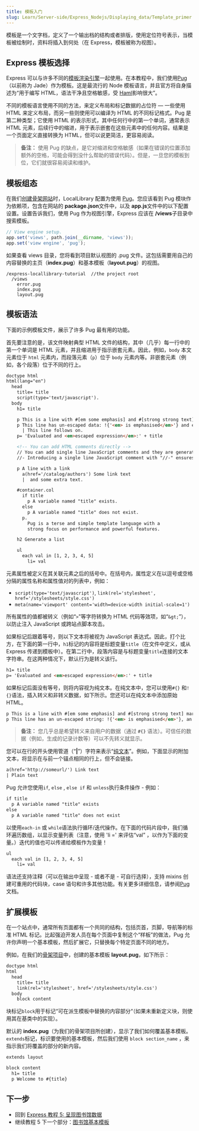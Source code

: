 ```yaml
---
title: 模板入门
slug: Learn/Server-side/Express_Nodejs/Displaying_data/Template_primer
---
```

模板是一个文字档，定义了一个输出档的结构或者排版，使用定位符号表示，当模板被绘制时，资料将插入到何处（在 Express，模板被称为视图）。

## Express 模板选择

Express 可以与许多不同的[模板渲染引擎](https://expressjs.com/en/guide/using-template-engines.html)一起使用。在本教程中，我们使用[Pug](https://pugjs.org/api/getting-started.html)（以前称为 Jade）作为模板。这是最流行的 Node 模板语言，并且官方将自身描述为“用于编写 HTML，语法干净且空格敏感，受 [Haml](http://haml.info/)影响很大”。

不同的模板语言使用不同的方法，来定义布局和标记数据的占位符 — 一些使用 HTML 来定义布局，而另一些则使用可以编译为 HTML 的不同标记格式。Pug 是第二种类型；它使用 HTML 的表示形式，其中任何行中的第一个单词，通常表示 HTML 元素，后续行中的缩进，用于表示嵌套在这些元素中的任何内容。结果是一个页面定义直接转换为 HTML，但可以说更简洁，更容易阅读。

> **备注：** 使用 Pug 的缺点，是它对缩进和空格敏感（如果在错误的位置添加额外的空格，可能会得到没什么帮助的错误代码）。但是，一旦您的模板到位，它们就很容易阅读和维护。

## 模板组态

在我们[创建骨架网站](/zh-CN/docs/Learn/Server-side/Express_Nodejs/skeleton_website)时，LocalLibrary 配置为使用 [Pug](https://pugjs.org/api/getting-started.html)。您应该看到 Pug 模块作为依赖项，包含在网站的 **package.json**文件中，以及 **app.js**文件中的以下配置设置。设置告诉我们，使用 Pug 作为视图引擎，Express 应该在 **/views**子目录中搜索模板。

```js
// View engine setup.
app.set('views', path.join(__dirname, 'views'));
app.set('view engine', 'pug');
```

如果查看 views 目录，您将看到项目默认视图的 .pug 文件。这包括需要用自己的内容替换的主页（**index.pug**）和基本模板（**layout.pug**）的视图。

```plain
/express-locallibrary-tutorial  //the project root
  /views
    error.pug
    index.pug
    layout.pug
```

## 模板语法

下面的示例模板文件，展示了许多 Pug 最有用的功能。

首先要注意的是，该文件映射典型 HTML 文件的结构，其中（几乎）每一行中的第一个单词是 HTML 元素，并且缩进用于指示嵌套元素。因此，例如，`body` 本文元素位于 `html` 元素内，而段落元素（`p`）位于 `body` 元素内等。非嵌套元素（例如，各个段落）位于不同的行上。

```html
doctype html
html(lang="en")
  head
    title= title
    script(type='text/javascript').
  body
    h1= title

    p This is a line with #[em some emphasis] and #[strong strong text] markup.
    p This line has un-escaped data: !{'<em> is emphasised</em>'} and escaped data: #{'<em> is not emphasised</em>'}.
      | This line follows on.
    p= 'Evaluated and <em>escaped expression</em>:' + title

    <!-- You can add HTML comments directly -->
    // You can add single line JavaScript comments and they are generated to HTML comments
    //- Introducing a single line JavaScript comment with "//-" ensures the comment isn't rendered to HTML

    p A line with a link
      a(href='/catalog/authors') Some link text
      |  and some extra text.

    #container.col
      if title
        p A variable named "title" exists.
      else
        p A variable named "title" does not exist.
      p.
        Pug is a terse and simple template language with a
        strong focus on performance and powerful features.

    h2 Generate a list

    ul
      each val in [1, 2, 3, 4, 5]
        li= val
```

元素属性被定义在其关联元素之后的括号中。在括号内，属性定义在以逗号或空格分隔的属性名称和属性值对的列表中，例如：

- `script(type='text/javascript')`, `link(rel='stylesheet', href='/stylesheets/style.css')`
- `meta(name='viewport' content='width=device-width initial-scale=1')`

所有属性的值都被转义（例如“`>`”等字符转换为 HTML 代码等效项，如“`&gt;`”），以防止注入 JavaScript 或跨站点脚本攻击。

如果标记后跟着等号，则以下文本将被视为 JavaScript 表达式。因此，打个比方，在下面的第一行中，`h1`标记的内容将是标题变量`title`（在文件中定义，或从 Express 传递到模板中）。在第二行中，段落内容是与标题变量`title`连接的文本字符串。在这两种情况下，默认行为是转义该行。

```html
h1= title
p= 'Evaluated and <em>escaped expression</em>:' + title
```

如果标记后面没有等号，则将内容视为纯文本。在纯文本中，您可以使用`#{}` 和`!{}`语法，插入转义和非转义数据，如下所示。您还可以在纯文本中添加原始 HTML。

```html
p This is a line with #[em some emphasis] and #[strong strong text] markup.
p This line has an un-escaped string: !{'<em> is emphasised</em>'}, an escaped string: #{'<em> is not emphasised</em>'}, and escaped variables: #{title}.
```

> **备注：** 您几乎总是希望转义来自用户的数据（通过 **`#{}`** 语法）。可信任的数据（例如，生成的记录计数等）可以不先转义就显示。

您可以在行的开头使用管道（“**|**”）字符来表示“[纯文本](https://pugjs.org/language/plain-text.html)”。例如，下面显示的附加文本，将显示在与前一个锚点相同的行上，但不会链接。

```html
a(href='http://someurl/') Link text
| Plain text
```

Pug 允许您使用`if`, `else` , `else if` 和 `unless`执行条件操作 - 例如：

```html
if title
  p A variable named "title" exists
else
  p A variable named "title" does not exist
```

以使用`each-in` 或 `while`语法执行循环/迭代操作。在下面的代码片段中，我们循环遍历数组，以显示变量列表（注意，使用 'li =' 来评估“val” ，以作为下面的变量。）迭代的值也可以传递给模板作为变量！

```html
ul
  each val in [1, 2, 3, 4, 5]
    li= val
```

语法还支持注释（可以在输出中呈现 - 或者不是 - 可自行选择），支持 mixins 创建可重用的代码块，case 语句和许多其他功能。有关更多详细信息，请参阅[Pug](https://pugjs.org/api/getting-started.html)文档。

## 扩展模板

在一个站点中，通常所有页面都有一个共同的结构，包括页首，页脚，导航等的标准 HTML 标记。比起强迫开发人员在每个页面中复制这个“样板”的做法，Pug 允许你声明一个基本模板，然后扩展它，只替换每个特定页面不同的地方。

例如，在我们的[骨架项目](/zh-CN/docs/Learn/Server-side/Express_Nodejs/skeleton_website)中，创建的基本模板 **layout.pug**，如下所示：

```html
doctype html
html
  head
    title= title
    link(rel='stylesheet', href='/stylesheets/style.css')
  body
    block content
```

块标记`block`用于标记“可在派生模板中替换的内容部分“（如果未重新定义块，则使用其在基类中的实现）。

默认的 **index.pug**（为我们的骨架项目所创建），显示了我们如何覆盖基本模板。`extends`标记，标识要使用的基本模板，然后我们使用 `block section_name` ，来指示我们将覆盖的部分的新内容。

```html
extends layout

block content
  h1= title
  p Welcome to #{title}
```

## 下一步

- 回到 [Express 教程 5: 呈现图书馆数据](/zh-CN/docs/Learn/Server-side/Express_Nodejs/Displaying_data)
- 继续教程 5 下一个部分：[图书馆基本模板](/zh-CN/docs/Learn/Server-side/Express_Nodejs/Displaying_data/LocalLibrary_base_template)
